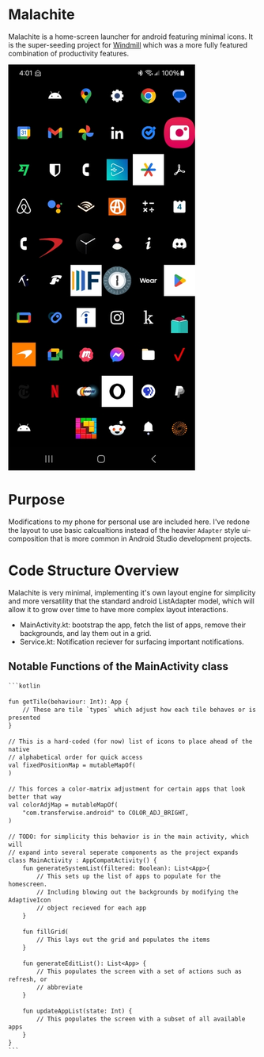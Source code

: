 # Malachite

Malachite is a home-screen launcher for android featuring minimal icons. It is the super-seeding project for [Windmill](https://github.com/firecrow/windmill) which was a more fully featured combination of productivity features.

![Screenshot](/docs/screenshot.jpg)

# Purpose

Modifications to my phone for personal use are included here. I've redone the layout to use basic calcualtions instead of the heavier `Adapter` style ui-composition that is more common in Android Studio development projects.

# Code Structure Overview

Malachite is very minimal, implementing it's own layout engine for simplicity and more versatility that the standard android ListAdapter model, which will allow it to grow over time to have more complex layout interactions.

- MainActivity.kt: bootstrap the app, fetch the list of apps, remove their backgrounds, and lay them out in a grid.
- Service.kt: Notification reciever for surfacing important notifications.
    

## Notable Functions of the MainActivity class


    ```kotlin    

    fun getTile(behaviour: Int): App {
        // These are tile `types` which adjust how each tile behaves or is presented
    }

    // This is a hard-coded (for now) list of icons to place ahead of the native
    // alphabetical order for quick access
    val fixedPositionMap = mutableMapOf(
    )

    // This forces a color-matrix adjustment for certain apps that look better that way
    val colorAdjMap = mutableMapOf(
        "com.transferwise.android" to COLOR_ADJ_BRIGHT,
    )

    // TODO: for simplicity this behavior is in the main activity, which will
    // expand into several seperate components as the project expands
    class MainActivity : AppCompatActivity() {
        fun generateSystemList(filtered: Boolean): List<App>{
            // This sets up the list of apps to populate for the homescreen.
            // Including blowing out the backgrounds by modifying the AdaptiveIcon
            // object recieved for each app
        }

        fun fillGrid(
            // This lays out the grid and populates the items
        }

        fun generateEditList(): List<App> {
            // This populates the screen with a set of actions such as refresh, or
            // abbreviate
        }

        fun updateAppList(state: Int) {
            // This populates the screen with a subset of all available apps
        }
    }
    ```
